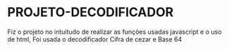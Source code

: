 # PROJETO-DECODIFICADOR
Fiz o projeto no intuitudo de realizar as funções usadas javascript e o uso de html, Foi usada o decodificador Cifra de cezar e Base 64 
